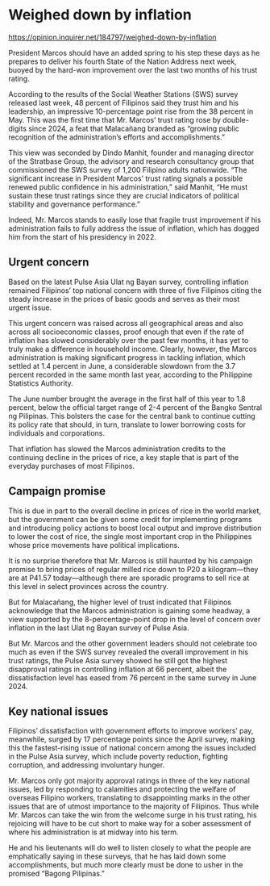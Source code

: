 # Weighed down by inflation

https://opinion.inquirer.net/184797/weighed-down-by-inflation



President Marcos should have an added spring to his step these days as he prepares to deliver his fourth State of the Nation Address next week, buoyed by the hard-won improvement over the last two months of his trust rating.

According to the results of the Social Weather Stations (SWS) survey released last week, 48 percent of Filipinos said they trust him and his leadership, an impressive 10-percentage point rise from the 38 percent in May. This was the first time that Mr. Marcos’ trust rating rose by double-digits since 2024, a feat that Malacañang branded as “growing public recognition of the administration’s efforts and accomplishments.”

This view was seconded by Dindo Manhit, founder and managing director of the Stratbase Group, the advisory and research consultancy group that commissioned the SWS survey of 1,200 Filipino adults nationwide. “The significant increase in President Marcos’ trust rating signals a possible renewed public confidence in his administration,” said Manhit, “He must sustain these trust ratings since they are crucial indicators of political stability and governance performance.”

Indeed, Mr. Marcos stands to easily lose that fragile trust improvement if his administration fails to fully address the issue of inflation, which has dogged him from the start of his presidency in 2022. 



##  Urgent concern



Based on the latest Pulse Asia Ulat ng Bayan survey, controlling inflation remained Filipinos’ top national concern with three of five Filipinos citing the steady increase in the prices of basic goods and serves as their most urgent issue.

This urgent concern was raised across all geographical areas and also across all socioeconomic classes, proof enough that even if the rate of inflation has slowed considerably over the past few months, it has yet to truly make a difference in household income. Clearly, however, the Marcos administration is making significant progress in tackling inflation, which settled at 1.4 percent in June, a considerable slowdown from the 3.7 percent recorded in the same month last year, according to the Philippine Statistics Authority.

The June number brought the average in the first half of this year to 1.8 percent, below the official target range of 2-4 percent of the Bangko Sentral ng Pilipinas. This bolsters the case for the central bank to continue cutting its policy rate that should, in turn, translate to lower borrowing costs for individuals and corporations.

That inflation has slowed the Marcos administration credits to the continuing decline in the prices of rice, a key staple that is part of the everyday purchases of most Filipinos.



##  Campaign promise



This is due in part to the overall decline in prices of rice in the world market, but the government can be given some credit for implementing programs and introducing policy actions to boost local output and improve distribution to lower the cost of rice, the single most important crop in the Philippines whose price movements have political implications.

It is no surprise therefore that Mr. Marcos is still haunted by his campaign promise to bring prices of regular milled rice down to P20 a kilogram—they are at P41.57 today—although there are sporadic programs to sell rice at this level in select provinces across the country.

But for Malacañang, the higher level of trust indicated that Filipinos acknowledge that the Marcos administration is gaining some headway, a view supported by the 8-percentage-point drop in the level of concern over inflation in the last Ulat ng Bayan survey of Pulse Asia.

But Mr. Marcos and the other government leaders should not celebrate too much as even if the SWS survey revealed the overall improvement in his trust ratings, the Pulse Asia survey showed he still got the highest disapproval ratings in controlling inflation at 66 percent, albeit the dissatisfaction level has eased from 76 percent in the same survey in June 2024.



##  Key national issues



Filipinos’ dissatisfaction with government efforts to improve workers’ pay, meanwhile, surged by 17 percentage points since the April survey, making this the fastest-rising issue of national concern among the issues included in the Pulse Asia survey, which include poverty reduction, fighting corruption, and addressing involuntary hunger.

Mr. Marcos only got majority approval ratings in three of the key national issues, led by responding to calamities and protecting the welfare of overseas Filipino workers, translating to disappointing marks in the other issues that are of utmost importance to the majority of Filipinos. Thus while Mr. Marcos can take the win from the welcome surge in his trust rating, his rejoicing will have to be cut short to make way for a sober assessment of where his administration is at midway into his term.

He and his lieutenants will do well to listen closely to what the people are emphatically saying in these surveys, that he has laid down some accomplishments, but much more clearly must be done to usher in the promised “Bagong Pilipinas.”